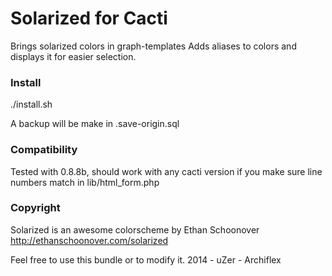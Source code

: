 Solarized for Cacti
===================

Brings solarized colors in graph-templates
Adds aliases to colors and displays it for easier selection.

### Install
./install.sh

A backup will be make in .save-origin.sql

### Compatibility
Tested with 0.8.8b, should work with any cacti version if you make sure line
numbers match in lib/html_form.php

### Copyright
Solarized is an awesome colorscheme by Ethan Schoonover
http://ethanschoonover.com/solarized

Feel free to use this bundle or to modify it.
2014 - uZer - Archiflex
